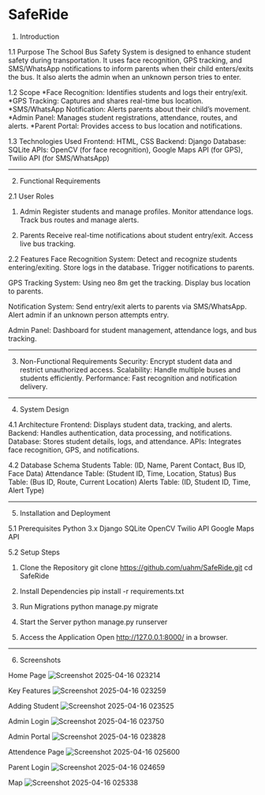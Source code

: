 # SafeRide
1. Introduction

1.1 Purpose
The School Bus Safety System is designed to enhance student safety during transportation. It uses face recognition, GPS tracking, and SMS/WhatsApp notifications to inform parents when their child enters/exits the bus. It also alerts the admin when an unknown person tries to enter.

1.2 Scope
*Face Recognition: Identifies students and logs their entry/exit.
*GPS Tracking: Captures and shares real-time bus location.
*SMS/WhatsApp Notification: Alerts parents about their child’s movement.
*Admin Panel: Manages student registrations, attendance, routes, and alerts.
*Parent Portal: Provides access to bus location and notifications.

1.3 Technologies Used
Frontend: HTML, CSS
Backend: Django
Database: SQLite
APIs: OpenCV (for face recognition), Google Maps API (for GPS), Twilio API (for SMS/WhatsApp)


---


2. Functional Requirements

2.1 User Roles

1. Admin
Register students and manage profiles.
Monitor attendance logs.
Track bus routes and manage alerts.

2. Parents
Receive real-time notifications about student entry/exit.
Access live bus tracking.


2.2 Features
Face Recognition System:
Detect and recognize students entering/exiting.
Store logs in the database.
Trigger notifications to parents.

GPS Tracking System:
Using neo 8m get the tracking.
Display bus location to parents.

Notification System:
Send entry/exit alerts to parents via SMS/WhatsApp.
Alert admin if an unknown person attempts entry.

Admin Panel:
Dashboard for student management, attendance logs, and bus tracking.


---


3. Non-Functional Requirements
Security: Encrypt student data and restrict unauthorized access.
Scalability: Handle multiple buses and students efficiently.
Performance: Fast recognition and notification delivery.


---


4. System Design

4.1 Architecture
Frontend: Displays student data, tracking, and alerts.
Backend: Handles authentication, data processing, and notifications.
Database: Stores student details, logs, and attendance.
APIs: Integrates face recognition, GPS, and notifications.

4.2 Database Schema
Students Table: (ID, Name, Parent Contact, Bus ID, Face Data)
Attendance Table: (Student ID, Time, Location, Status)
Bus Table: (Bus ID, Route, Current Location)
Alerts Table: (ID, Student ID, Time, Alert Type)



---



5. Installation and Deployment

5.1 Prerequisites
Python 3.x
Django
SQLite
OpenCV
Twilio API
Google Maps API

5.2 Setup Steps

1. Clone the Repository
git clone https://github.com/uahm/SafeRide.git
cd SafeRide

2. Install Dependencies
pip install -r requirements.txt

3. Run Migrations
python manage.py migrate

4. Start the Server
python manage.py runserver

5. Access the Application
Open http://127.0.0.1:8000/ in a browser.



---



6. Screenshots

Home Page
![Screenshot 2025-04-16 023214](https://github.com/user-attachments/assets/8564da70-bb79-499e-b6b3-55a831f5fdb3)

Key Features
![Screenshot 2025-04-16 023259](https://github.com/user-attachments/assets/5d0296bb-b865-4ac8-ad3a-6cd2b2a4dfd7)

Adding Student
![Screenshot 2025-04-16 023525](https://github.com/user-attachments/assets/4dd5f830-b515-4a1b-bcb0-e3411fef5a92)

Admin Login
![Screenshot 2025-04-16 023750](https://github.com/user-attachments/assets/62ef908b-ea9f-4b94-97eb-9a1b60592c10)

Admin Portal
![Screenshot 2025-04-16 023828](https://github.com/user-attachments/assets/0bbe17ea-6a34-4f5e-a492-31af69f462f1)

Attendence Page
![Screenshot 2025-04-16 025600](https://github.com/user-attachments/assets/32b6ecf6-3935-4cab-b5d0-2201ef296e88)

Parent Login
![Screenshot 2025-04-16 024659](https://github.com/user-attachments/assets/5ed81756-354d-4187-8609-9594e8761311)

Map
![Screenshot 2025-04-16 025338](https://github.com/user-attachments/assets/60270917-5429-499b-8300-80a8c90a0429)



